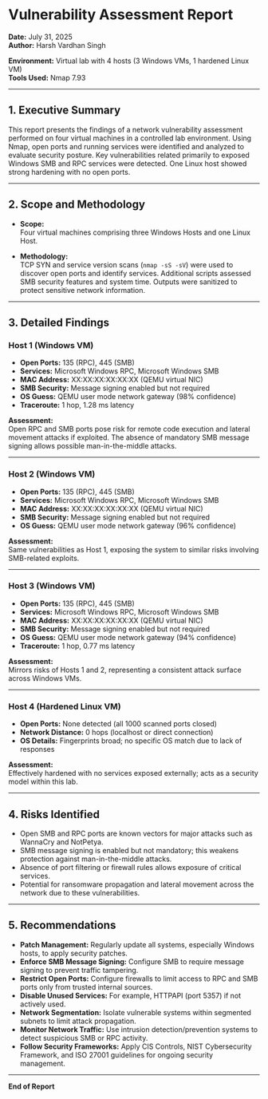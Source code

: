 # Vulnerability Assessment Report

**Date:** July 31, 2025  
**Author:** Harsh Vardhan Singh 

**Environment:** Virtual lab with 4 hosts (3 Windows VMs, 1 hardened Linux VM)  
**Tools Used:** Nmap 7.93

---

## 1. Executive Summary

This report presents the findings of a network vulnerability assessment performed on four virtual machines in a controlled lab environment. Using Nmap, open ports and running services were identified and analyzed to evaluate security posture. Key vulnerabilities related primarily to exposed Windows SMB and RPC services were detected. One Linux host showed strong hardening with no open ports.

---

## 2. Scope and Methodology

- **Scope:**  
  Four virtual machines comprising three Windows Hosts and one Linux Host.

- **Methodology:**  
  TCP SYN and service version scans (`nmap -sS -sV`) were used to discover open ports and identify services. Additional scripts assessed SMB security features and system time. Outputs were sanitized to protect sensitive network information.

---

## 3. Detailed Findings

### Host 1 (Windows VM)

- **Open Ports:** 135 (RPC), 445 (SMB)
- **Services:** Microsoft Windows RPC, Microsoft Windows SMB
- **MAC Address:** XX:XX:XX:XX:XX:XX (QEMU virtual NIC)
- **SMB Security:** Message signing enabled but not required
- **OS Guess:** QEMU user mode network gateway (98% confidence)
- **Traceroute:** 1 hop, 1.28 ms latency

**Assessment:**  
Open RPC and SMB ports pose risk for remote code execution and lateral movement attacks if exploited. The absence of mandatory SMB message signing allows possible man-in-the-middle attacks.

---

### Host 2 (Windows VM)

- **Open Ports:** 135 (RPC), 445 (SMB)
- **Services:** Microsoft Windows RPC, Microsoft Windows SMB
- **MAC Address:** XX:XX:XX:XX:XX:XX (QEMU virtual NIC)
- **SMB Security:** Message signing enabled but not required
- **OS Guess:** QEMU user mode network gateway (96% confidence)
  
**Assessment:**  
Same vulnerabilities as Host 1, exposing the system to similar risks involving SMB-related exploits.

---

### Host 3 (Windows VM)

- **Open Ports:** 135 (RPC), 445 (SMB)
- **Services:** Microsoft Windows RPC, Microsoft Windows SMB
- **MAC Address:** XX:XX:XX:XX:XX:XX (QEMU virtual NIC)
- **SMB Security:** Message signing enabled but not required
- **OS Guess:** QEMU user mode network gateway (94% confidence)
- **Traceroute:** 1 hop, 0.77 ms latency

**Assessment:**  
Mirrors risks of Hosts 1 and 2, representing a consistent attack surface across Windows VMs.

---

### Host 4 (Hardened Linux VM)

- **Open Ports:** None detected (all 1000 scanned ports closed)
- **Network Distance:** 0 hops (localhost or direct connection)
- **OS Details:** Fingerprints broad; no specific OS match due to lack of responses

**Assessment:**  
Effectively hardened with no services exposed externally; acts as a security model within this lab.

---

## 4. Risks Identified

- Open SMB and RPC ports are known vectors for major attacks such as WannaCry and NotPetya.
- SMB message signing is enabled but not mandatory; this weakens protection against man-in-the-middle attacks.
- Absence of port filtering or firewall rules allows exposure of critical services.
- Potential for ransomware propagation and lateral movement across the network due to these vulnerabilities.

---

## 5. Recommendations

- **Patch Management:** Regularly update all systems, especially Windows hosts, to apply security patches.
- **Enforce SMB Message Signing:** Configure SMB to require message signing to prevent traffic tampering.
- **Restrict Open Ports:** Configure firewalls to limit access to RPC and SMB ports only from trusted internal sources.
- **Disable Unused Services:** For example, HTTPAPI (port 5357) if not actively used.
- **Network Segmentation:** Isolate vulnerable systems within segmented subnets to limit attack propagation.
- **Monitor Network Traffic:** Use intrusion detection/prevention systems to detect suspicious SMB or RPC activity.
- **Follow Security Frameworks:** Apply CIS Controls, NIST Cybersecurity Framework, and ISO 27001 guidelines for ongoing security management.


---

**End of Report**





